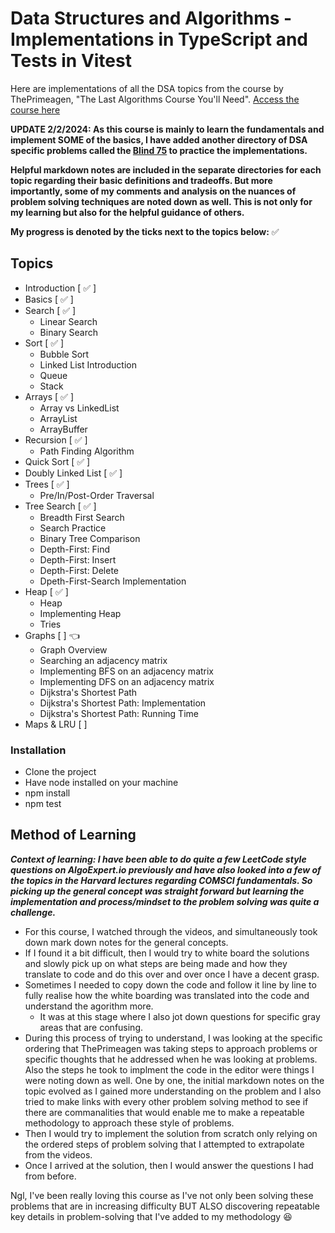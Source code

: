 # Data Structures and Algorithms - Implementations in TypeScript and Tests in Vitest
Here are implementations of all the DSA topics from the course by ThePrimeagen, "The Last Algorithms Course You'll Need".
[Access the course here](https://frontendmasters.com/courses/algorithms/)

**UPDATE 2/2/2024: As this course is mainly to learn the fundamentals and implement SOME of the basics, I have added another directory of DSA specific problems called the [Blind 75](https://neetcode.io/practice) to practice the implementations.**

**Helpful markdown notes are included in the separate directories for each topic regarding their basic definitions and tradeoffs. But more importantly, some of my comments and analysis on the nuances of problem solving techniques are noted down as well. This is not only for my learning but also for the helpful guidance of others.**

**My progress is denoted by the ticks next to the topics below:** ✅

## Topics
- Introduction [ ✅ ]
- Basics [ ✅ ] 
- Search [ ✅ ]
    * Linear Search
    * Binary Search
- Sort [ ✅ ]
    * Bubble Sort
    * Linked List Introduction
    * Queue
    * Stack
- Arrays [ ✅ ]
    * Array vs LinkedList
    * ArrayList
    * ArrayBuffer
- Recursion [ ✅ ] 
    * Path Finding Algorithm
- Quick Sort [ ✅ ]
- Doubly Linked List [ ✅ ]
- Trees [ ✅ ] 
    * Pre/In/Post-Order Traversal
- Tree Search [ ✅ ] 
    * Breadth First Search 
    * Search Practice
    * Binary Tree Comparison
    * Depth-First: Find
    * Depth-First: Insert
    * Depth-First: Delete
    * Dpeth-First-Search Implementation
- Heap [ ✅ ] 
    * Heap
    * Implementing Heap
    * Tries
- Graphs [  ] 👈
    * Graph Overview
    * Searching an adjacency matrix
    * Implementing BFS on an adjacency matrix
    * Implementing DFS on an adjacency matrix
    * Dijkstra's Shortest Path
    * Dijkstra's Shortest Path: Implementation
    * Dijkstra's Shortest Path: Running Time
- Maps & LRU [  ]

### Installation
- Clone the project
- Have node installed on your machine
- npm install
- npm test

## Method of Learning
***Context of learning: I have been able to do quite a few LeetCode style questions on AlgoExpert.io previously and have also looked into a few of the topics in the Harvard lectures regarding COMSCI fundamentals. So picking up the general concept was straight forward but learning the implementation and process/mindset to the problem solving was quite a challenge.***
- For this course, I watched through the videos, and simultaneously took down mark down notes for the general concepts.
- If I found it a bit difficult, then I would try to white board the solutions and slowly pick up on what steps are being made and how they translate to code and do this over and over once I have a decent grasp.
- Sometimes I needed to copy down the code and follow it line by line to fully realise how the white boarding was translated into the code and understand the agorithm more.
    - It was at this stage where I also jot down questions for specific gray areas that are confusing.
- During this process of trying to understand, I was looking at the specific ordering that ThePrimeagen was taking steps to approach problems or specific thoughts that he addressed when he was looking at problems. Also the steps he took to implment the code in the editor were things I were noting down as well. One by one, the initial markdown notes on the topic evolved as I gained more understanding on the problem and I also tried to make links with every other problem solving method to see if there are commanalities that would enable me to make a repeatable methodology to approach these style of problems.
- Then I would try to implement the solution from scratch only relying on the ordered steps of problem solving that I attempted to extrapolate from the videos.
- Once I arrived at the solution, then I would answer the questions I had from before.

Ngl, I've been really loving this course as I've not only been solving these problems that are in increasing difficulty BUT ALSO discovering repeatable key details in problem-solving that I've added to my methodology 😆

